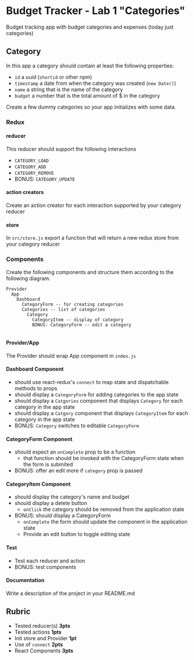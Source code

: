 Budget Tracker - Lab 1 "Categories"
===

Budget tracking app with budget categories and expenses (today just categories)
 
## Category 

In this app a category should contain at least the following properties:

* `id` a uuid (`shortid` or other npm)
* `timestamp` a date from when the category was created (`new Date()`)
* `name` a string that is the name of the category
* `budget` a number that is the total amount of $ in the category 

Create a few dummy categories so your app initializes with some data.

### Redux

#### reducer

This reducer should support the following interactions 

* `CATEGORY_LOAD`
* `CATEGORY_ADD`
* `CATEGORY_REMOVE`
* BONUS: `CATEGORY_UPDATE`

#### action creators

Create an action creator for each interaction supported by your category reducer

#### store

In `src/store.js` export a function  that will return a new redux store from your category reducer

### Components

Create the following components and structure them according to the following diagram.  

``` 
Provider
  App
    Dashboard
      CategoryForm -- for creating categories
      Categories -- list of categories
        Category
          CategoryItem -- display of category
          BONUS: CategoryForm -- edit a category
        
```

#### Provider/App 

The Provider should wrap App component in `index.js`

#### Dashboard Component 

* should use react-redux's `connect` to map state and dispatchable methods to props
* should display a `CategoryForm` for adding categories to the app state
* should display a `Catgories` component that displays `Category` for each category in the app state
* should display a `Catgory` component that displays `CategoryItem` for each category in the app state
* BONUS: `Category` switches to editable `CategoryForm`

#### CategoryForm Component

* should expect an `onComplete` prop to be a function
  * that function should be invoked with the CategoryForm state when the form is submited
* BONUS: offer an edit more if `category` prop is passed

#### CategoryItem Component
* should display the category's name and budget
* should display a delete button
  * `onClick` the category should be removed from the application state
* BONUS: should display a CategoryForm
  * `onComplete` the form should update the component in the application state
  * Provide an edit button to toggle editing state

#### Test

* Test each reducer and action
* BONUS: test components

####  Documentation  

Write a description of the project in your README.md

## Rubric

* Tested reducer(s) **3pts**
* Tested actions **1pts**
* Init store and Provider **1pt**
* Use of `connect` **2pts**
* React Components **3pts**
